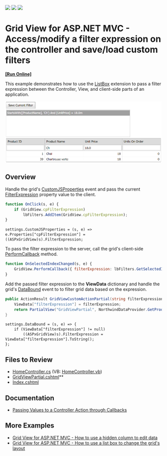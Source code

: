 <!-- default badges list -->
![](https://img.shields.io/endpoint?url=https://codecentral.devexpress.com/api/v1/VersionRange/128549482/15.2.7%2B)
[![](https://img.shields.io/badge/Open_in_DevExpress_Support_Center-FF7200?style=flat-square&logo=DevExpress&logoColor=white)](https://supportcenter.devexpress.com/ticket/details/T361413)
[![](https://img.shields.io/badge/📖_How_to_use_DevExpress_Examples-e9f6fc?style=flat-square)](https://docs.devexpress.com/GeneralInformation/403183)
<!-- default badges end -->
# Grid View for ASP.NET MVC - Access/modify a filter expression on the controller and save/load custom filters
<!-- run online -->
**[[Run Online]](https://codecentral.devexpress.com/128549482/)**
<!-- run online end -->

This example demonstrates how to use the [ListBox](https://docs.devexpress.com/AspNetMvc/DevExpress.Web.Mvc.ListBoxExtension) extension to pass a filter expression between the Controller, View, and client-side parts of an application.

![Pass filter expression within the grid](PassFilterExpression.png)

## Overview

Handle the grid's [CustomJSProperties](https://docs.devexpress.com/AspNetMvc/DevExpress.Web.Mvc.GridViewSettings.CustomJSProperties) event and pass the current [FilterExpression](https://docs.devexpress.com/AspNet/DevExpress.Web.ASPxGridBase.FilterExpression) property value to the client.

```js
function OnClick(s, e) {
    if (GridView.cpFilterExpression)
        lbFilters.AddItem(GridView.cpFilterExpression);
}
```

```cshtml
settings.CustomJSProperties = (s, e) => e.Properties["cpFilterExpression"] = ((ASPxGridView)s).FilterExpression;
```

To pass the filter expression to the server, call the grid's client-side [PerformCallback](https://docs.devexpress.com/AspNetMvc/js-MVCxClientGridView.PerformCallback(data)) method.

```js
function OnSelectedIndexChanged(s, e) {
    GridView.PerformCallback({ filterExpression: lbFilters.GetSelectedItem().text });
}
```

Add the passed filter expression to the **ViewData** dictionary and handle the grid's [DataBound](https://docs.devexpress.com/AspNetMvc/DevExpress.Web.Mvc.GridSettingsBase.DataBound) event to to filter grid data based on the expression.

```cs
public ActionResult GridViewCustomActionPartial(string filterExpression) {
    ViewData["filterExpression"] = filterExpression;
    return PartialView("GridViewPartial", NorthwindDataProvider.GetProducts());
}
```

```cshtml
settings.DataBound = (s, e) => {
    if (ViewData["filterExpression"] != null)
        ((ASPxGridView)s).FilterExpression = ViewData["filterExpression"].ToString();
};
```

## Files to Review

* [HomeController.cs](./CS/Controllers/HomeController.cs) (VB: [HomeController.vb](./VB/Controllers/HomeController.vb))
* [GridViewPartial.cshtml](./CS/Views/Home/GridViewPartial.cshtml)**
* [Index.cshtml](./CS/Views/Home/Index.cshtml)

## Documentation

* [Passing Values to a Controller Action through Callbacks](https://docs.devexpress.com/AspNetMvc/9941/common-features/callback-based-functionality/passing-values-to-a-controller-action-through-callbacks)

## More Examples

* [Grid View for ASP.NET MVC - How to use a hidden column to edit data](https://github.com/DevExpress-Examples/gridview-how-to-implement-data-editing-with-hidden-column-e5121)
* [Grid View for ASP.NET MVC - How to use a list box to change the grid's layout](https://github.com/DevExpress-Examples/gridview-how-to-track-clientlayout-with-a-separate-listbox-t146962)
